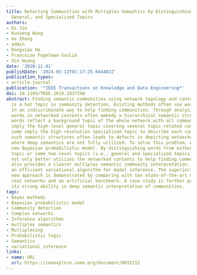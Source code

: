 ```yaml
---
title: Detecting Communities with Multiplex Semantics by Distinguishing Background,
  General, and Specialized Topics
authors:
- Di Jin
- Kunzeng Wang
- Ge Zhang
- admin
- Dongxiao He
- Francoise Fogelman-Soulié
- Xin Huang
date: '2020-11-01'
publishDate: '2024-03-12T01:17:25.044402Z'
publication_types:
- article-journal
publication: '*IEEE Transactions on Knowledge and Data Engineering*'
doi: 10.1109/TKDE.2019.2937298
abstract: Finding semantic communities using network topology and contents together
  is a hot topic in community detection. Existing methods often use word attributes
  in an indiscriminate way to help finding communities. Through analysis we find that,
  words in networked contents often embody a hierarchical semantic structure. Some
  words reflect a background topic of the whole network with all communities, some
  imply the high-level general topic covering several topic-related communities, and
  some imply the high-resolution specialized topic to describe each community. Ignoring
  such semantic structures often leads to defects in depicting networked contents
  where deep semantics are not fully utilized. To solve this problem, we propose a
  new Bayesian probabilistic model. By distinguishing words from either a background
  topic or some two-level topics (i.e., general and specialized topics), this model
  not only better utilizes the networked contents to help finding communities, but
  also provides a clearer multiplex semantic community interpretation. We then give
  an efficient variational algorithm for model inference. The superiority of this
  new approach is demonstrated by comparing with ten state-of-the-art methods on nine
  real networks and an artificial benchmark. A case study is further provided to show
  its strong ability in deep semantic interpretation of communities.
tags:
- Bayes methods
- Bayesian probabilistic model
- Community detection
- Complex networks
- Inference algorithms
- multiplex semantics
- Multiplexing
- Probabilistic logic
- Semantics
- variational inference
links:
- name: URL
  url: https://ieeexplore.ieee.org/document/8832212
---
```

